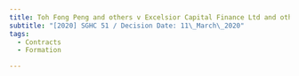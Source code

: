 ```yaml
---
title: Toh Fong Peng and others v Excelsior Capital Finance Ltd and others
subtitle: "[2020] SGHC 51 / Decision Date: 11\_March\_2020"
tags:
  - Contracts
  - Formation

---
```

